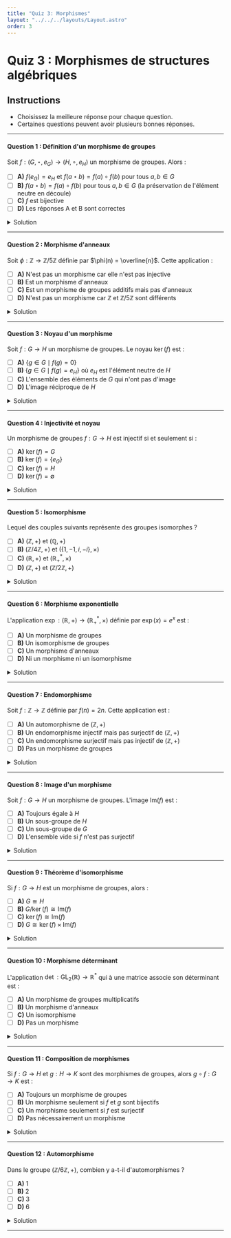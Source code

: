 ```yaml
---
title: "Quiz 3: Morphismes"
layout: "../../../layouts/Layout.astro"
order: 3
---
```


# Quiz 3 : Morphismes de structures algébriques

## Instructions
- Choisissez la meilleure réponse pour chaque question.
- Certaines questions peuvent avoir plusieurs bonnes réponses.

---

#### Question 1 : Définition d'un morphisme de groupes

Soit $f : (G, \star, e_G) \to (H, \circ, e_H)$ un morphisme de groupes. Alors :

- [ ] **A)** $f(e_G) = e_H$ et $f(a \star b) = f(a) \circ f(b)$ pour tous $a, b \in G$
- [ ] **B)** $f(a \star b) = f(a) \circ f(b)$ pour tous $a, b \in G$ (la préservation de l'élément neutre en découle)
- [ ] **C)** $f$ est bijective
- [ ] **D)** Les réponses A et B sont correctes

<details>
<summary>Solution</summary>

**Réponse : D**

Un morphisme de groupes doit préserver l'opération. La préservation de l'élément neutre découle automatiquement de cette condition, mais on peut aussi l'exiger explicitement dans la définition.

</details>

---

#### Question 2 : Morphisme d'anneaux

Soit $\phi : \mathbb{Z} \to \mathbb{Z}/5\mathbb{Z}$ définie par $\phi(n) = \overline{n}$. Cette application :

- [ ] **A)** N'est pas un morphisme car elle n'est pas injective
- [ ] **B)** Est un morphisme d'anneaux
- [ ] **C)** Est un morphisme de groupes additifs mais pas d'anneaux
- [ ] **D)** N'est pas un morphisme car $\mathbb{Z}$ et $\mathbb{Z}/5\mathbb{Z}$ sont différents

<details>
<summary>Solution</summary>

**Réponse : B**

$\phi(n) = \overline{n}$ préserve l'addition : $\phi(m + n) = \overline{m + n} = \overline{m} + \overline{n} = \phi(m) + \phi(n)$, la multiplication : $\phi(mn) = \overline{mn} = \overline{m} \cdot \overline{n} = \phi(m) \phi(n)$, et les éléments neutres.

</details>

---

#### Question 3 : Noyau d'un morphisme

Soit $f : G \to H$ un morphisme de groupes. Le noyau $\ker(f)$ est :

- [ ] **A)** $\{g \in G \mid f(g) = 0\}$
- [ ] **B)** $\{g \in G \mid f(g) = e_H\}$ où $e_H$ est l'élément neutre de $H$
- [ ] **C)** L'ensemble des éléments de $G$ qui n'ont pas d'image
- [ ] **D)** L'image réciproque de $H$

<details>
<summary>Solution</summary>

**Réponse : B**

Le noyau d'un morphisme de groupes $f : G \to H$ est $\ker(f) = \{g \in G \mid f(g) = e_H\}$ où $e_H$ est l'élément neutre de $H$.

</details>

---

#### Question 4 : Injectivité et noyau

Un morphisme de groupes $f : G \to H$ est injectif si et seulement si :

- [ ] **A)** $\ker(f) = G$
- [ ] **B)** $\ker(f) = \{e_G\}$
- [ ] **C)** $\ker(f) = H$
- [ ] **D)** $\ker(f) = \emptyset$

<details>
<summary>Solution</summary>

**Réponse : B**

Un morphisme de groupes est injectif si et seulement si son noyau est réduit à l'élément neutre du groupe de départ.

</details>

---

#### Question 5 : Isomorphisme

Lequel des couples suivants représente des groupes isomorphes ?

- [ ] **A)** $(\mathbb{Z}, +)$ et $(\mathbb{Q}, +)$
- [ ] **B)** $(\mathbb{Z}/4\mathbb{Z}, +)$ et $(\{1, -1, i, -i\}, \times)$
- [ ] **C)** $(\mathbb{R}, +)$ et $(\mathbb{R}^*_+, \times)$
- [ ] **D)** $(\mathbb{Z}, +)$ et $(\mathbb{Z}/2\mathbb{Z}, +)$

<details>
<summary>Solution</summary>

**Réponse : B**

$(\mathbb{Z}/4\mathbb{Z}, +)$ et $(\{1, -1, i, -i\}, \times)$ sont tous deux des groupes cycliques d'ordre 4, donc isomorphes.
- A) $\mathbb{Z}$ est infini, $\mathbb{Q}$ aussi, mais ils ne sont pas isomorphes (problème de divisibilité)
- C) Correct aussi ! $\exp : \mathbb{R} \to \mathbb{R}^*_+$ est un isomorphisme
- D) $\mathbb{Z}$ est infini, $\mathbb{Z}/2\mathbb{Z}$ est fini

</details>

---

#### Question 6 : Morphisme exponentielle

L'application $\exp : (\mathbb{R}, +) \to (\mathbb{R}^*_+, \times)$ définie par $\exp(x) = e^x$ est :

- [ ] **A)** Un morphisme de groupes
- [ ] **B)** Un isomorphisme de groupes
- [ ] **C)** Un morphisme d'anneaux
- [ ] **D)** Ni un morphisme ni un isomorphisme

<details>
<summary>Solution</summary>

**Réponse : B**

$\exp(x + y) = e^{x+y} = e^x \cdot e^y = \exp(x) \cdot \exp(y)$, donc c'est un morphisme. De plus, $\exp$ est bijective avec $\ln$ comme réciproque, donc c'est un isomorphisme.

</details>

---

#### Question 7 : Endomorphisme

Soit $f : \mathbb{Z} \to \mathbb{Z}$ définie par $f(n) = 2n$. Cette application est :

- [ ] **A)** Un automorphisme de $(\mathbb{Z}, +)$
- [ ] **B)** Un endomorphisme injectif mais pas surjectif de $(\mathbb{Z}, +)$
- [ ] **C)** Un endomorphisme surjectif mais pas injectif de $(\mathbb{Z}, +)$
- [ ] **D)** Pas un morphisme de groupes

<details>
<summary>Solution</summary>

**Réponse : B**

$f(m + n) = 2(m + n) = 2m + 2n = f(m) + f(n)$, donc c'est un morphisme. Il est injectif (si $2m = 2n$ alors $m = n$) mais pas surjectif (1 n'a pas d'antécédent).

</details>

---

#### Question 8 : Image d'un morphisme

Soit $f : G \to H$ un morphisme de groupes. L'image $\text{Im}(f)$ est :

- [ ] **A)** Toujours égale à $H$
- [ ] **B)** Un sous-groupe de $H$
- [ ] **C)** Un sous-groupe de $G$
- [ ] **D)** L'ensemble vide si $f$ n'est pas surjectif

<details>
<summary>Solution</summary>

**Réponse : B**

L'image d'un morphisme de groupes est toujours un sous-groupe du groupe d'arrivée.

</details>

---

#### Question 9 : Théorème d'isomorphisme

Si $f : G \to H$ est un morphisme de groupes, alors :

- [ ] **A)** $G \cong H$
- [ ] **B)** $G/\ker(f) \cong \text{Im}(f)$
- [ ] **C)** $\ker(f) \cong \text{Im}(f)$
- [ ] **D)** $G \cong \ker(f) \times \text{Im}(f)$

<details>
<summary>Solution</summary>

**Réponse : B**

Le premier théorème d'isomorphisme énonce que $G/\ker(f) \cong \text{Im}(f)$.

</details>

---

#### Question 10 : Morphisme déterminant

L'application $\det : \text{GL}_2(\mathbb{R}) \to \mathbb{R}^*$ qui à une matrice associe son déterminant est :

- [ ] **A)** Un morphisme de groupes multiplicatifs
- [ ] **B)** Un morphisme d'anneaux
- [ ] **C)** Un isomorphisme
- [ ] **D)** Pas un morphisme

<details>
<summary>Solution</summary>

**Réponse : A**

$\det(AB) = \det(A) \det(B)$ et $\det(I) = 1$, donc le déterminant est un morphisme de groupes multiplicatifs.

</details>

---

#### Question 11 : Composition de morphismes

Si $f : G \to H$ et $g : H \to K$ sont des morphismes de groupes, alors $g \circ f : G \to K$ est :

- [ ] **A)** Toujours un morphisme de groupes
- [ ] **B)** Un morphisme seulement si $f$ et $g$ sont bijectifs
- [ ] **C)** Un morphisme seulement si $f$ est surjectif
- [ ] **D)** Pas nécessairement un morphisme

<details>
<summary>Solution</summary>

**Réponse : A**

La composition de morphismes de groupes est toujours un morphisme de groupes : $(g \circ f)(xy) = g(f(xy)) = g(f(x)f(y)) = g(f(x))g(f(y)) = (g \circ f)(x)(g \circ f)(y)$.

</details>

---

#### Question 12 : Automorphisme

Dans le groupe $(\mathbb{Z}/6\mathbb{Z}, +)$, combien y a-t-il d'automorphismes ?

- [ ] **A)** 1
- [ ] **B)** 2
- [ ] **C)** 3
- [ ] **D)** 6

<details>
<summary>Solution</summary>

**Réponse : B**

Les automorphismes de $\mathbb{Z}/6\mathbb{Z}$ correspondent aux éléments inversibles de $\mathbb{Z}/6\mathbb{Z}$, qui sont $\{1, 5\}$. Donc il y a 2 automorphismes : l'identité et $x \mapsto 5x$.

</details>

---
